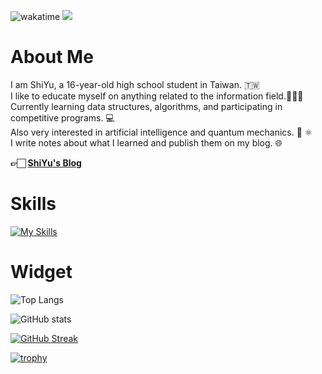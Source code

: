 ![wakatime](https://wakatime.com/badge/user/018da263-231f-4c1b-9d7a-5f755fc79800/)
![](https://komarev.com/ghpvc/?username=SHIYU0318&style=flat)
# About Me
I am ShiYu, a 16-year-old high school student in Taiwan. 🇹🇼\
I like to educate myself on anything related to the information field.👨🏻‍💻\
Currently learning data structures, algorithms, and participating in competitive programs. 💻\
Also very interested in artificial intelligence and quantum mechanics. 🤖 ⚛️\
I write notes about what I learned and publish them on my blog. 🌐

**👉🏻 [ShiYu's Blog](https://shiyu0318.github.io/)**

# Skills

[![My Skills](https://skillicons.dev/icons?i=cpp,c,arduino,python,pytorch,ruby,git,github,md,vscode,visualstudio,stackoverflow,ai,blender)](https://skillicons.dev)

# Widget
![Top Langs](https://github-readme-stats.vercel.app/api/top-langs/?username=SHIYU0318&layout=compact&hide_progress=true&theme=github_dark)

![GitHub stats](https://github-readme-stats.vercel.app/api?username=SHIYU0318&hide=prs,contribs&show_icons=true&theme=github_dark&rank_icon=github)

[![GitHub Streak](https://streak-stats.demolab.com?user=SHIYU0318&theme=github-dark-blue&border_radius=30&card_width=600)](https://git.io/streak-stats)

[![trophy](https://github-profile-trophy.vercel.app/?username=SHIYU0318&theme=darkhub)](https://github.com/ryo-ma/github-profile-trophy)
